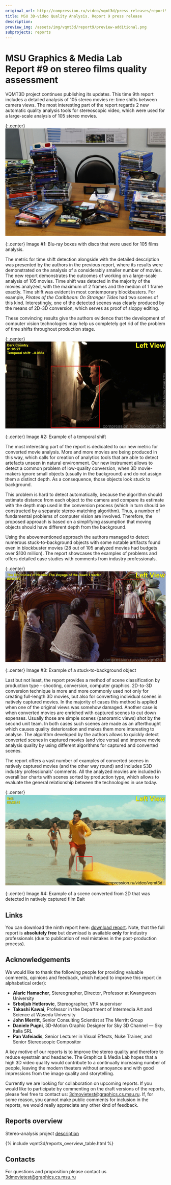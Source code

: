 ```yaml
---
original_url: http://compression.ru/video/vqmt3d/press-releases/report9/
title: MSU 3D-video Quality Analysis. Report 9 press release
description:
preview_img: /assets/img/vqmt3d/report9/preview-additional.png
subprojects: reports
---
```


# MSU Graphics & Media Lab Report \#9 on stereo films quality assessment

VQMT3D project continues publishing its updates. This time 9th report
includes a detailed analysis of 105 stereo movies re: time shifts
between camera views. The most interesting part of the report regards 2
new automatic quality analysis tools for stereoscopic video, which were
used for a large-scale analysis of 105 stereo movies.

{:.center}
![](/assets/img/vqmt3d/report9/image1.jpg)

{:.center}
Image \#1: Blu-ray boxes with discs that were used for 105 films
analysis.

The metric for time shift detection alongside with the detailed
description was presented by the authors in the previous report, where
its results were demonstrated on the analysis of a considerably smaller
number of movies. The new report demonstrates the outcomes of working on
a large-scale analysis of 105 movies. Time shift was detected in the
majority of the movies analyzed, with the maximum of 2 frames and the
median of 1 frame exactly. Time shift was evident in most contemporary
blockbusters. For example, *Pirates of the Caribbean: On Stranger Tides*
had two scenes of this kind. Interestingly, one of the detected scenes
was clearly produced by the means of 2D-3D conversion, which serves as
proof of sloppy editing.

These convincing results give the authors evidence that the development
of computer vision technologies may help us completely get rid of the
problem of time shifts throughout production stage.

{:.center}
![](/assets/img/vqmt3d/report9/image2.gif)

{:.center}
Image \#2: Example of a temporal shift

The most interesting part of the report is dedicated to our new metric
for converted movie analysis. More and more movies are being produced in
this way, which calls for creation of analytics tools that are able to
detect artefacts unseen in natural environment. Our new instrument
allows to detect a common problem of low-quality conversion, when 3D
movie-makers ignore small objects (usually in the background) and do not
assign them a distinct depth. As a consequence, those objects look stuck
to background.

This problem is hard to detect automatically, because the algorithm
should estimate distance from each object to the camera and compare its
estimate with the depth map used in the conversion process (which in
turn should be constructed by a separate stereo-matching algorithm).
Thus, a number of fundamental problems of computer vision are involved.
Therefore, the proposed approach is based on a simplifying assumption
that moving objects should have different depth from the background.

Using the abovementioned approach the authors managed to detect numerous
stuck-to-background objects with some notable artifacts found even in
blockbuster movies (28 out of 105 analyzed movies had budgets over \$100
million). The report showcases the examples of problems and offers
detailed case studies with comments from industry professionals.

{:.center}
![](/assets/img/vqmt3d/report9/image3.gif)

{:.center}
Image \#3: Example of a stuck-to-background object

Last but not least, the report provides a method of scene classification
by production type - shooting, conversion, computer graphics. 2D-to-3D
conversion technique is more and more commonly used not only for
creating full-length 3D movies, but also for converting individual
scenes in natively captured movies. In the majority of cases this method
is applied when one of the original views was somehow damaged. Another
case is when converted movies are enriched with captured scenes to cut
down expenses. Usually those are simple scenes (panoramic views) shot by
the second unit team. In both cases such scenes are made as an
afterthought which causes quality deterioration and makes them more
interesting to analyse. The algorithm developed by the authors allows to
quickly detect converted scenes in captured movies (and vice versa) and
improve movie analysis quality by using different algorithms for
captured and converted scenes.

The report offers a vast number of examples of converted scenes in
natively captured movies (and the other way round) and includes S3D
industry professionals' comments. All the analyzed movies are included
in overall bar charts with scenes sorted by production type, which
allows to evaluate the general relationship between the technologies in
use today.

{:.center}
![](/assets/img/vqmt3d/report9/image4.gif)

{:.center}
Image \#4: Example of a scene converted from 2D that was detected in
natively captured film Bait

## Links

You can download the ninth report here: [download report](/stereo_quality/report9.html#download). Note, that the full report is
**absolutely free** but download is available **only** for industry
professionals (due to publication of real mistakes in the
post-production process).

## Acknowledgements

We would like to thank the following people for providing valuable
comments, opinions and feedback, which helped to improve this report (in
alphabetical order):

-   **Alaric Hamacher**, Stereographer, Director, Professor at Kwangwoon
    University
-   **Srboljub Hetlerovic**, Stereographer, VFX supervisor
-   **Takashi Kawai**, Professor in the Department of Intermedia Art and
    Science at Waseda University
-   **John Merritt**, Senior Consulting Scientist at The Merritt Group
-   **Daniele Pugni**, 3D-Motion Graphic Designer for Sky 3D Channel —
    Sky Italia SRL
-   **Pan Vafeiadis**, Senior Lecturer in Visual Effects, Nuke Trainer,
    and Senior Stereoscopic Compositor

A key motive of our reports is to improve the stereo quality and
therefore to reduce eyestrain and headache. The Graphics & Media Lab
hopes that a high 3D video quality would contribute to a continually
increasing number of people, leaving the modern theaters without
annoyance and with good impressions from the image quality and
storytelling.

Currently we are looking for collaboration on upcoming reports. If you
would like to participate by commenting on the draft versions of the
reports, please feel free to contact us:
<3dmovietest@graphics.cs.msu.ru>. If, for some reason, you cannot make
public comments for inclusion in the reports, we would really appreciate
any other kind of feedback.

## Reports overview

Stereo-analysis project
[description](/stereo_quality/)

{% include vqmt3d/reports_overview_table.html %}

## Contacts

For questions and proposition please contact us <3dmovietest@graphics.cs.msu.ru>
